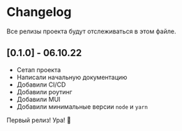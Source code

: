 # Changelog

Все релизы проекта будут отслеживаться в этом файле.

## [0.1.0] - 06.10.22

- Сетап проекта
- Написали начальную документацию
- Добавили CI/CD
- Добавили роутинг
- Добавили MUI
- Добавили минимальные версии `node` и `yarn`

Первый релиз! Ура! 🎉

